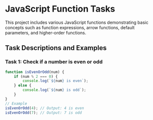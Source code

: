 # JavaScript Function Tasks

This project includes various JavaScript functions demonstrating basic concepts such as function expressions, arrow functions, default parameters, and higher-order functions.

## Task Descriptions and Examples

### Task 1: Check if a number is even or odd
```javascript
function isEvenOrOdd(num) {
    if (num % 2 === 0) {
        console.log(`${num} is even`);
    } else {
        console.log(`${num} is odd`);
    }
}
// Example
isEvenOrOdd(4); // Output: 4 is even
isEvenOrOdd(7); // Output: 7 is odd
